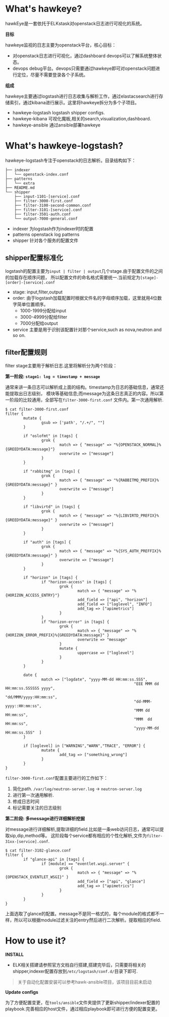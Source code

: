 # What's hawkeye?

hawkEye是一套依托于ELKstask对openstack日志进行可视化的系统。

**目标**

hawkeye监视的日志主要为openstack平台，核心目标：
- 对openstack日志进行可视化，通过dashboard devops可以了解系统整体状态。
- devops debug平台。devops只需要通过hawkeye即可对openstack问题进行定位，尽量不需要登录各个子系统。

**组成**

hawkeye主要通过logstash进行日志收集与解析工作，通过elastacsearch进行存储索引，通过kibana进行展示。这里将hawkeye拆分为多个子项目。

- hawkeye-logstash
   logstash shipper configs.
- hawkeye-kibana
   可视化魔板,相关的search,visualization,dashboard.
- hawkeye-ansible
   通过ansible部署hawkeye

# What's hawkeye-logstash?

hawkeye-logstash专注于openstack的日志解析。目录结构如下：

    ├── indexer
    │   └── openstack-index.conf
    ├── patterns
    │   └── extra
    ├── README.md
    └── shipper
        ├── input-1101-[service].conf
        ├── filter-3000-first.conf
        ├── filter-3100-second-common.conf
        ├── filter-3101-[service].conf
        ├── filter-3501-auth.conf
        └── output-7000-general.conf

- indexer 为logstash作为indexer时的配置
- patterns openstack log patterns
- shipper 针对各个服务的配置文件

## shipper配置标准化

logstash的配置主要为`input | filter | output`几个stage.由于配置文件的之间的加载存在顺序问题，
所以配置文件的命名格式需要统一.当前规定为`[stage]-[order]-[service].conf`

- stage: input,filter,output
- order: 由于logstash加载配置时根据文件名的字母顺序加载，这里就用4位数字简单位置顺序。
  - 1000-1999分配给input
  - 3000-4999分配给filter
  - 7000分配给output
- service 主要是用于识别该配置针对那个service,such as nova,neutron and so on.

## filter配置规则

filter stage主要用于解析日志.这里将解析分为两个阶段：

**第一阶段: `stage1: log = timestamp + message`**

通常来讲一条日志可以解析成上面的结构。timestamp为日志的基础信息，通常还能提取出日志级别，
模块等基础信息;而message为这条日志真正的内容。所以第一阶段的比较通用，全部写在`filter-3000-first.conf`
文件内。第一次通用解析.


    $ cat filter-3000-first.conf
    filter {
            mutate {
                    gsub => ['path', "/.+/", ""]
            }

            if "oslofmt" in [tags] {
                    grok {
                            match => { "message" => "%{OPENSTACK_NORMAL}%{GREEDYDATA:message}"}
                            overwrite => ["message"]
                    }
            }

            if "rabbitmq" in [tags] {
                    grok {
                            match => { "message" => "%{RABBITMQ_PREFIX}%{GREEDYDATA:message}" }
                            overwrite => ["message"]
                    }
            }

            if "libvirtd" in [tags] {
                    grok {
                            match => { "message" => "%{LIBVIRTD_PREFIX}%{GREEDYDATA:message}" }
                            overwrite => ["message"]
                    }
            }

            if "auth" in [tags] {
                    grok {
                            match => { "message" => "%{SYS_AUTH_PREFFIX}%{GREEDYDATA:message}" }
                            overwrite => ["message"]
                    }
            }

            if "horizon" in [tags] {
                    if "horizon-access" in [tags] {
                            grok {
                                    match => { "message" => "%{HORIZON_ACCESS_ENTRY}"}
                                    add_field => ["api", "horizon"]
                                    add_field => ["loglevel", "INFO"]
                                    add_tag => ["apimetrics"]
                            }
                    }
                    if "horizon-error" in [tags] {
                            grok {
                                    match => { "message" => "%{HORIZON_ERROR_PREFIX}%{GREEDYDATA:message}" }
                                    overwrite => "message"
                            }
                            mutate {
                                    uppercase => ["loglevel"]
                            }
                    }
            }

            date {
                    match => ["logdate", "yyyy-MM-dd HH:mm:ss.SSS",
                                                             "EEE MMM dd HH:mm:ss.SSSSSS yyyy",
                                                             "dd/MMM/yyyy:HH:mm:ss",
                                                             "dd-MMM-yyyy::HH:mm:ss",
                                                             "MMM dd HH:mm:ss",
                                                             "MMM  dd HH:mm:ss",
                                                             "yyyy-MM-dd HH:mm:ss.SSS"  ]
            }

            if [loglevel] in ["WARNING","WARN","TRACE", "ERROR"] {
                    mutate {
                            add_tag => ["something_wrong"]
                    }
            }
    }

`filter-3000-first.conf`配置主要进行的工作如下：

1. 简化path.  `/var/log/neutron-server.log` -> `neutron-server.log`
2. 进行第一次通用解析.
3. 修成日志时间
4. 标记需要关注的日志级别

**第二阶段: 多message进行详细解析挖掘**

对message进行详细解析,提取详细的field.比如是一条web访问日志，通常可以提取sip,dip,method等。
这阶段每个service都有相应的个性化解析,文件为`filter-31xx-[service].conf`.

    $ cat filter-3102-glance.conf
    filter {
            if "glance-api" in [tags] {
                    if [module] == "eventlet.wsgi.server" {
                            grok {
                                    match => { "message" => "%{OPENSTACK_EVENTLET_WSGI}" }
                                    add_field => ["api", "glance"]
                                    add_tag => ["apimetrics"]
                            }
                    }
            }
    }

上面选取了glance的配置。message不是同一格式的，每个module的格式都不一样，所以可以根据module过滤关注的entry然后进行二次解析。提取相应的field.

# How to use it?

**INSTALL**

- ELK相关搭建请参照官方文档自行搭建,搭建完毕后，只需要将相关的shipper,indexer配置存放到`/etc/logstash/conf.d/`目录下即可.

> 关于自动化配置安装可以参考hawk-ansible项目，该项目目前未启动

**Update configs**

为了方便配置变更，在`tools/ansible`文件夹提供了更新shipper/indexer配置的playbook.完善相应的host文件，通过相应playbook即可进行方便的配置变更。
